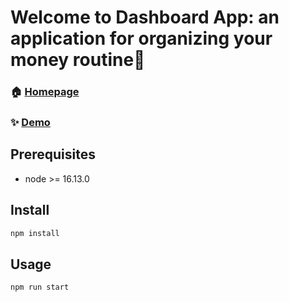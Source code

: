 <h1 align="left">Welcome to Dashboard App: an application for organizing your money routine👋</h1>

### 🏠 [Homepage](https://github.com/katareena/dashboard)

### ✨ [Demo](https://dashboard-katareena.vercel.app)

## Prerequisites
- node >= 16.13.0

## Install

```sh
npm install
```

## Usage

```sh
npm run start
```